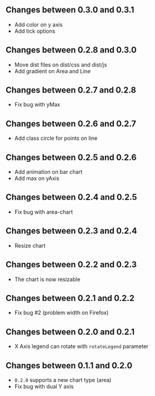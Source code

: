 ## Changes between 0.3.0 and 0.3.1

* Add color on y axis
* Add tick options

## Changes between 0.2.8 and 0.3.0

* Move dist files on dist/css and dist/js
* Add gradient on Area and Line

## Changes between 0.2.7 and 0.2.8

* Fix bug with yMax

## Changes between 0.2.6 and 0.2.7

* Add class circle for points on line

## Changes between 0.2.5 and 0.2.6

* Add animation on bar chart
* Add max on yAxis

## Changes between 0.2.4 and 0.2.5

* Fix bug with area-chart

## Changes between 0.2.3 and 0.2.4

* Resize chart

## Changes between 0.2.2 and 0.2.3

* The chart is now resizable

## Changes between 0.2.1 and 0.2.2

* Fix bug #2 (problem width on Firefox)

## Changes between 0.2.0 and 0.2.1

* X Axis legend can rotate with `rotateLegend` parameter

## Changes between 0.1.1 and 0.2.0

* `0.2.0` supports a new chart type (area)
* Fix bug with dual Y axis